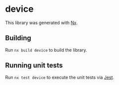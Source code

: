 # device

This library was generated with [Nx](https://nx.dev).

## Building

Run `nx build device` to build the library.

## Running unit tests

Run `nx test device` to execute the unit tests via [Jest](https://jestjs.io).
